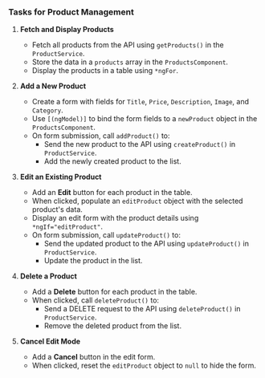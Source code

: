 ### **Tasks for Product Management**

1. **Fetch and Display Products**
   - Fetch all products from the API using `getProducts()` in the `ProductService`.
   - Store the data in a `products` array in the `ProductsComponent`.
   - Display the products in a table using `*ngFor`.

2. **Add a New Product**
   - Create a form with fields for `Title`, `Price`, `Description`, `Image`, and `Category`.
   - Use `[(ngModel)]` to bind the form fields to a `newProduct` object in the `ProductsComponent`.
   - On form submission, call `addProduct()` to:
     - Send the new product to the API using `createProduct()` in `ProductService`.
     - Add the newly created product to the list.

3. **Edit an Existing Product**
   - Add an **Edit** button for each product in the table.
   - When clicked, populate an `editProduct` object with the selected product's data.
   - Display an edit form with the product details using `*ngIf="editProduct"`.
   - On form submission, call `updateProduct()` to:
     - Send the updated product to the API using `updateProduct()` in `ProductService`.
     - Update the product in the list.

4. **Delete a Product**
   - Add a **Delete** button for each product in the table.
   - When clicked, call `deleteProduct()` to:
     - Send a DELETE request to the API using `deleteProduct()` in `ProductService`.
     - Remove the deleted product from the list.

5. **Cancel Edit Mode**
   - Add a **Cancel** button in the edit form.
   - When clicked, reset the `editProduct` object to `null` to hide the form.
